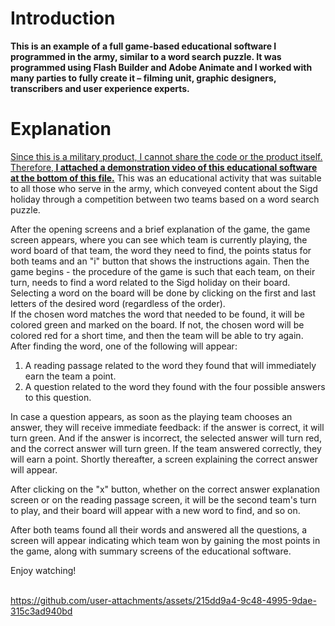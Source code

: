 # Introduction
<b>This is an example of a full game-based educational software I programmed in the army, similar to a word search puzzle.
It was programmed using Flash Builder and Adobe Animate and I worked with many parties to fully create it – filming unit, graphic designers, transcribers and user experience experts.</b>

# Explanation
<ins>Since this is a military product, I cannot share the code or the product itself. Therefore,<b> I attached a demonstration video of this educational software at the bottom of this file.</b></ins>
This was an educational activity that was suitable to all those who serve in the army, which conveyed content about the Sigd holiday through a competition between two teams based on a word search puzzle. 

After the opening screens and a brief explanation of the game, the game screen appears, where you can see which team is currently playing, the word board of that team, the word they need to find, the points status for both teams and an "i" button that shows the instructions again.
Then the game begins - the procedure of the game is such that each team, on their turn, needs to find a word related to the Sigd holiday on their board.
Selecting a word on the board will be done by clicking on the first and last letters of the desired word (regardless of the order). <br>If the chosen word matches the word that needed to be found, it will be colored green and marked on the board. If not, the chosen word will be colored red for a short time, and then the team will be able to try again. 
<br>After finding the word, one of the following will appear:
1. A reading passage related to the word they found that will immediately earn the team a point.
2. A question related to the word they found with the four possible answers to this question.

In case a question appears, as soon as the playing team chooses an answer, they will receive immediate feedback: if the answer is correct, it will turn green. And if the answer is incorrect, the selected answer will turn red, and the correct answer will turn green. If the team answered correctly, they will earn a point.
Shortly thereafter, a screen explaining the correct answer will appear.

After clicking on the "x" button, whether on the correct answer explanation screen or on the reading passage screen, it will be the second team's turn to play, and their board will appear with a new word to find, and so on.

After both teams found all their words and answered all the questions, a screen will appear indicating which team won by gaining the most points in the game, along with summary screens of the educational software.

Enjoy watching!
<br><br>


https://github.com/user-attachments/assets/215dd9a4-9c48-4995-9dae-315c3ad940bd



